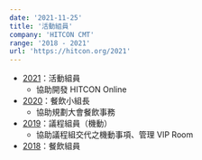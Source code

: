 ```yaml
---
date: '2021-11-25'
title: '活動組員'
company: 'HITCON CMT'
range: '2018 - 2021'
url: 'https://hitcon.org/2021'
---
```


- [2021](https://hitcon.org/2021)：活動組員
  - 協助開發 HITCON Online
- [2020](https://hitcon.org/2020)：餐飲小組長
  - 協助規劃大會餐飲事務
- [2019](https://hitcon.org/2019)：議程組員（機動）
  - 協助議程組交代之機動事項、管理 VIP Room
- [2018](https://hitcon.org/2018)：餐飲組員
